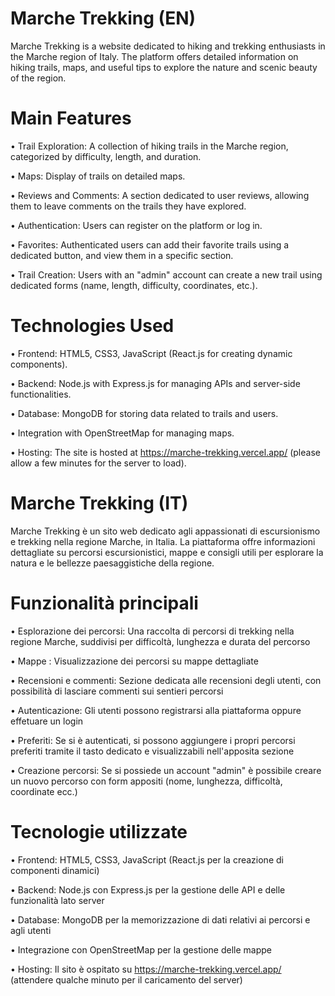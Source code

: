 # Marche Trekking (EN)

Marche Trekking is a website dedicated to hiking and trekking enthusiasts in the Marche region of Italy.
The platform offers detailed information on hiking trails, maps, and useful tips to explore the nature and scenic beauty of the region.

# Main Features

• Trail Exploration: A collection of hiking trails in the Marche region, categorized by difficulty, length, and duration.

• Maps: Display of trails on detailed maps.

• Reviews and Comments: A section dedicated to user reviews, allowing them to leave comments on the trails they have explored.

• Authentication: Users can register on the platform or log in.

• Favorites: Authenticated users can add their favorite trails using a dedicated button, and view them in a specific section.

• Trail Creation: Users with an "admin" account can create a new trail using dedicated forms (name, length, difficulty, coordinates, etc.).

# Technologies Used

• Frontend: HTML5, CSS3, JavaScript (React.js for creating dynamic components).

• Backend: Node.js with Express.js for managing APIs and server-side functionalities.

• Database: MongoDB for storing data related to trails and users.

• Integration with OpenStreetMap for managing maps.

• Hosting: The site is hosted at https://marche-trekking.vercel.app/ (please allow a few minutes for the server to load).

###


# Marche Trekking (IT)

Marche Trekking è un sito web dedicato agli appassionati di escursionismo e trekking nella regione Marche, in Italia.
La piattaforma offre informazioni dettagliate su percorsi escursionistici, mappe e consigli utili per esplorare la natura e le bellezze paesaggistiche della regione.

# Funzionalità principali

• Esplorazione dei percorsi: Una raccolta di percorsi di trekking nella regione Marche, suddivisi per difficoltà, lunghezza e durata del percorso

• Mappe : Visualizzazione dei percorsi su mappe dettagliate

• Recensioni e commenti: Sezione dedicata alle recensioni degli utenti, con possibilità di lasciare  commenti sui sentieri percorsi

• Autenticazione: Gli utenti possono registrarsi alla piattaforma oppure effetuare un login

• Preferiti: Se si è autenticati, si possono aggiungere i propri percorsi preferiti tramite il tasto dedicato e visualizzabili nell'apposita sezione

• Creazione percorsi: Se si possiede un account "admin" è possibile creare un nuovo percorso con form appositi (nome, lunghezza, difficoltà, coordinate ecc.)

# Tecnologie utilizzate

• Frontend: HTML5, CSS3, JavaScript (React.js per la creazione di componenti dinamici)

• Backend: Node.js con Express.js per la gestione delle API e delle funzionalità lato server

• Database: MongoDB per la memorizzazione di dati relativi ai percorsi e agli utenti

• Integrazione con OpenStreetMap per la gestione delle mappe

• Hosting: Il sito è ospitato su https://marche-trekking.vercel.app/ (attendere qualche minuto per il caricamento del server)
